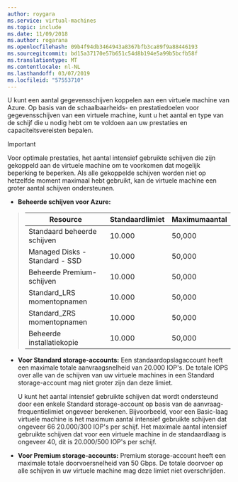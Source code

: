 ```yaml
---
author: roygara
ms.service: virtual-machines
ms.topic: include
ms.date: 11/09/2018
ms.author: rogarana
ms.openlocfilehash: 09b4f94db3464943a8367bfb3ca89f9a88446193
ms.sourcegitcommit: bd15a37170e57b651c54d8b194e5a99b5bcfb58f
ms.translationtype: MT
ms.contentlocale: nl-NL
ms.lasthandoff: 03/07/2019
ms.locfileid: "57553710"
---
```

U kunt een aantal gegevensschijven koppelen aan een virtuele machine van Azure. Op basis van de schaalbaarheids- en prestatiedoelen voor gegevensschijven van een virtuele machine, kunt u het aantal en type van de schijf die u nodig hebt om te voldoen aan uw prestaties en capaciteitsvereisten bepalen.

> [!IMPORTANT]
> Voor optimale prestaties, het aantal intensief gebruikte schijven die zijn gekoppeld aan de virtuele machine om te voorkomen dat mogelijk beperking te beperken. Als alle gekoppelde schijven worden niet op hetzelfde moment maximaal hebt gebruikt, kan de virtuele machine een groter aantal schijven ondersteunen.

* **Beheerde schijven voor Azure:** 

> | Resource | Standaardlimiet | Maximumaantal |
> | --- | --- | --- |
> | Standaard beheerde schijven | 10.000 | 50,000 |
> | Managed Disks - Standard - SSD | 10.000 | 50,000 |
> | Beheerde Premium-schijven | 10.000 | 50,000 |
> | Standard_LRS momentopnamen | 10.000 | 50,000 |
> | Standard_ZRS momentopnamen | 10.000 | 50,000 |
> | Beheerde installatiekopie | 10.000 | 50,000 |

* **Voor Standard storage-accounts:** Een standaardopslagaccount heeft een maximale totale aanvraagsnelheid van 20.000 IOP's. De totale IOPS over alle van de schijven van uw virtuele machines in een Standard storage-account mag niet groter zijn dan deze limiet.
  
    U kunt het aantal intensief gebruikte schijven dat wordt ondersteund door een enkele Standard storage-account op basis van de aanvraag-frequentielimiet ongeveer berekenen. Bijvoorbeeld, voor een Basic-laag virtuele machine is het maximum aantal intensief gebruikte schijven dat ongeveer 66 20.000/300 IOP's per schijf. Het maximale aantal intensief gebruikte schijven dat voor een virtuele machine in de standaardlaag is ongeveer 40, dit is 20.000/500 IOP's per schijf. 

* **Voor Premium storage-accounts:** Premium storage-account heeft een maximale totale doorvoersnelheid van 50 Gbps. De totale doorvoer op alle schijven in uw virtuele machine mag deze limiet niet overschrijden.

